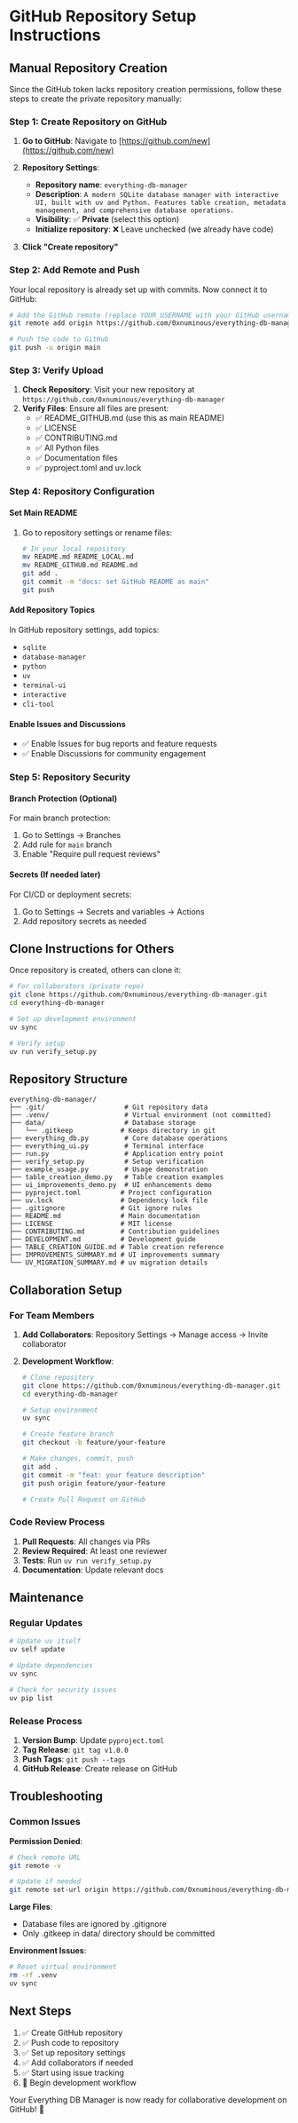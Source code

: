 # GitHub Repository Setup Instructions

## Manual Repository Creation

Since the GitHub token lacks repository creation permissions, follow these steps to create the private repository manually:

### Step 1: Create Repository on GitHub

1. **Go to GitHub**: Navigate to [https://github.com/new](https://github.com/new)

2. **Repository Settings**:
   - **Repository name**: `everything-db-manager`
   - **Description**: `A modern SQLite database manager with interactive UI, built with uv and Python. Features table creation, metadata management, and comprehensive database operations.`
   - **Visibility**: ✅ **Private** (select this option)
   - **Initialize repository**: ❌ Leave unchecked (we already have code)

3. **Click "Create repository"**

### Step 2: Add Remote and Push

Your local repository is already set up with commits. Now connect it to GitHub:

```bash
# Add the GitHub remote (replace YOUR_USERNAME with your GitHub username)
git remote add origin https://github.com/0xnuminous/everything-db-manager.git

# Push the code to GitHub
git push -u origin main
```

### Step 3: Verify Upload

1. **Check Repository**: Visit your new repository at `https://github.com/0xnuminous/everything-db-manager`
2. **Verify Files**: Ensure all files are present:
   - ✅ README_GITHUB.md (use this as main README)
   - ✅ LICENSE
   - ✅ CONTRIBUTING.md
   - ✅ All Python files
   - ✅ Documentation files
   - ✅ pyproject.toml and uv.lock

### Step 4: Repository Configuration

#### Set Main README
1. Go to repository settings or rename files:
   ```bash
   # In your local repository
   mv README.md README_LOCAL.md
   mv README_GITHUB.md README.md
   git add .
   git commit -m "docs: set GitHub README as main"
   git push
   ```

#### Add Repository Topics
In GitHub repository settings, add topics:
- `sqlite`
- `database-manager`
- `python`
- `uv`
- `terminal-ui`
- `interactive`
- `cli-tool`

#### Enable Issues and Discussions
- ✅ Enable Issues for bug reports and feature requests
- ✅ Enable Discussions for community engagement

### Step 5: Repository Security

#### Branch Protection (Optional)
For main branch protection:
1. Go to Settings → Branches
2. Add rule for `main` branch
3. Enable "Require pull request reviews"

#### Secrets (If needed later)
For CI/CD or deployment secrets:
1. Go to Settings → Secrets and variables → Actions
2. Add repository secrets as needed

## Clone Instructions for Others

Once repository is created, others can clone it:

```bash
# For collaborators (private repo)
git clone https://github.com/0xnuminous/everything-db-manager.git
cd everything-db-manager

# Set up development environment
uv sync

# Verify setup
uv run verify_setup.py
```

## Repository Structure

```
everything-db-manager/
├── .git/                    # Git repository data
├── .venv/                   # Virtual environment (not committed)
├── data/                    # Database storage
│   └── .gitkeep            # Keeps directory in git
├── everything_db.py         # Core database operations
├── everything_ui.py         # Terminal interface
├── run.py                   # Application entry point
├── verify_setup.py          # Setup verification
├── example_usage.py         # Usage demonstration
├── table_creation_demo.py   # Table creation examples
├── ui_improvements_demo.py  # UI enhancements demo
├── pyproject.toml          # Project configuration
├── uv.lock                 # Dependency lock file
├── .gitignore              # Git ignore rules
├── README.md               # Main documentation
├── LICENSE                 # MIT license
├── CONTRIBUTING.md         # Contribution guidelines
├── DEVELOPMENT.md          # Development guide
├── TABLE_CREATION_GUIDE.md # Table creation reference
├── IMPROVEMENTS_SUMMARY.md # UI improvements summary
└── UV_MIGRATION_SUMMARY.md # uv migration details
```

## Collaboration Setup

### For Team Members

1. **Add Collaborators**: Repository Settings → Manage access → Invite collaborator

2. **Development Workflow**:
   ```bash
   # Clone repository
   git clone https://github.com/0xnuminous/everything-db-manager.git
   cd everything-db-manager
   
   # Setup environment
   uv sync
   
   # Create feature branch
   git checkout -b feature/your-feature
   
   # Make changes, commit, push
   git add .
   git commit -m "feat: your feature description"
   git push origin feature/your-feature
   
   # Create Pull Request on GitHub
   ```

### Code Review Process

1. **Pull Requests**: All changes via PRs
2. **Review Required**: At least one reviewer
3. **Tests**: Run `uv run verify_setup.py`
4. **Documentation**: Update relevant docs

## Maintenance

### Regular Updates

```bash
# Update uv itself
uv self update

# Update dependencies
uv sync

# Check for security issues
uv pip list
```

### Release Process

1. **Version Bump**: Update `pyproject.toml`
2. **Tag Release**: `git tag v1.0.0`
3. **Push Tags**: `git push --tags`
4. **GitHub Release**: Create release on GitHub

## Troubleshooting

### Common Issues

**Permission Denied**:
```bash
# Check remote URL
git remote -v

# Update if needed
git remote set-url origin https://github.com/0xnuminous/everything-db-manager.git
```

**Large Files**:
- Database files are ignored by .gitignore
- Only .gitkeep in data/ directory should be committed

**Environment Issues**:
```bash
# Reset virtual environment
rm -rf .venv
uv sync
```

## Next Steps

1. ✅ Create GitHub repository
2. ✅ Push code to repository  
3. ✅ Set up repository settings
4. ✅ Add collaborators if needed
5. ✅ Start using issue tracking
6. 🔄 Begin development workflow

Your Everything DB Manager is now ready for collaborative development on GitHub! 🚀